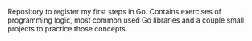 Repository to register my first steps in Go. Contains exercises of programming logic, most common used Go libraries and a couple small projects to practice those concepts. 